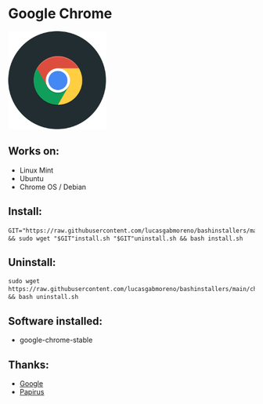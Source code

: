 # Google Chrome
<img src="preview.svg" width="200">

## Works on:
* Linux Mint
* Ubuntu
* Chrome OS / Debian

## Install:
```
GIT="https://raw.githubusercontent.com/lucasgabmoreno/bashinstallers/main/chrome/" && sudo wget "$GIT"install.sh "$GIT"uninstall.sh && bash install.sh
```

## Uninstall:
```
sudo wget https://raw.githubusercontent.com/lucasgabmoreno/bashinstallers/main/chrome/uninstall.sh && bash uninstall.sh
```

## Software installed:
* google-chrome-stable

## Thanks:
* [Google](https://www.google.com/intl/es-419/chrome/)
* [Papirus](https://github.com/PapirusDevelopmentTeam)
